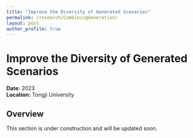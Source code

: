 ```yaml
---
title: "Improve the Diversity of Generated Scenarios"
permalink: /research/CombiningGeneration/
layout: post
author_profile: true
---
```


# Improve the Diversity of Generated Scenarios

**Date:** 2023  
**Location:** Tongji University

## Overview
This section is under construction and will be updated soon. 

